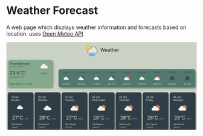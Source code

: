 # Weather Forecast

A web page which displays weather information and forecasts based on location. uses [Open Meteo API](https://open-meteo.com/)

![](data/webpage.png)